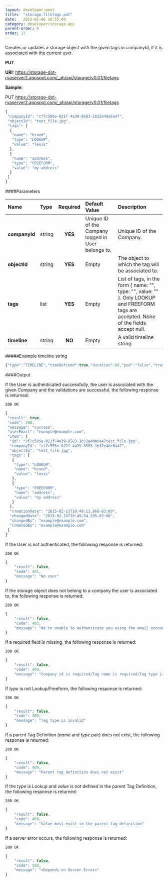 ```yaml
---
layout: developer-post
title:  "storage.filetags.put"
date:   2015-01-06 10:55:00
category: developer/storage-api
parent-order: 0
order: 17
---
```


Creates or updates a storage object with the given tags in companyId, if it is associated with the current user.

**PUT**

**URI:** https://storage-dot-rvaserver2.appspot.com/_ah/api/storage/v0.01/filetags

**Sample:**

PUT https://storage-dot-rvaserver2.appspot.com/_ah/api/storage/v0.01/filetags

```javascript
{
 "companyId": "cf7c595e-021f-4a39-8583-1b32e4de6a47",
 "objectId": "test_file.jpg",
 "tags": [
  {
   "name": "brand",
   "type": "LOOKUP",
   "value": "levis"
  },
  {
   "name": "address",
   "type": "FREEFORM",
   "value": "my address"
  }
 ]
}
```

####Parameters

| Name    | Type   | Required | Default Value | Description |
|:--------|:-------|:--------:|:--------------|:------------|
| **companyId**  | string |  **YES**  | Unique ID of the Company logged in User belongs to. | Unique ID of the Company. |
| **objectId**  | string |  **YES**  | Empty | The object to which the tag will be associated to. |
| **tags**  | list |  **YES**  | Empty | List of tags, in the form { name: "", type: "", value: "" }. Only LOOKUP and FREEFORM tags are accepted. None of the fields accept null.
| **timeline**  | string |  **NO**  | Empty | A valid timeline string |

#####Example timeline string

```javascript
{"type":"TIMELINE","timeDefined":true,"duration":60,"pud":"false","trash":"false","carryon":"true","startDate":null,"endDate":null,"startTime":null,"endTime":null,"recurrenceOptions":null}
```

####Output

If the User is authenticated successfully, the user is associated with the given Company and the validations are successful, the following response is returned:

```200 OK```

```javascript
{
 "result": true,
 "code": 200,
 "message": "success",
 "userEmail": "example@example.com",
 "item": {
  "id": "cf7c595e-021f-4a39-8583-1b32e4de6a47test_file.jpg",
  "companyId": "cf7c595e-021f-4a39-8583-1b32e4de6a47",
  "objectId": "test_file.jpg",
  "tags": [
   {
    "type": "LOOKUP",
    "name": "brand",
    "value": "levis"
   },
   {
    "type": "FREEFORM",
    "name": "address",
    "value": "my address"
   }
  ],
  "creationDate": "2015-02-13T10:49:11.968-03:00",
  "changedDate": "2015-02-18T18:49:54.335-03:00",
  "changedBy": "example@example.com",
  "createdBy": "example@example.com"
 }
}
```

If the User is not authenticated, the following response is returned:

```200 OK```

```javascript
{
    "result": false,
    "code": 401,
    "message": "No user"
}
```

If the storage object does not belong to a company the user is associated to, the following response is returned:

```200 OK```

```javascript
{
    "result": false,
    "code": 403,
    "message": "We're unable to authenticate you using the email account example@example.com"
}
```

If a required field is missing, the following response is returned:

```200 OK```

```javascript
{
    "result": false,
    "code": 409,
    "message": "Company id is required/Tag name is required/Tag type is required/ObjectId is required"
}
```

If *type* is not Lookup/Freeform, the following response is returned:

```200 OK```

```javascript
{
    "result": false,
    "code": 409,
    "message": "Tag type is invalid"
}
```

If a parent Tag Definition (*name* and *type* pair) does not exist, the following response is returned:

```200 OK```

```javascript
{
    "result": false,
    "code": 409,
    "message": "Parent tag definition does not exist"
}
```

If the *type* is Lookup and *value* is not defined in the parent Tag Definition, the following response is returned:

```200 OK```

```javascript
{
    "result": false,
    "code": 409,
    "message": "Value must exist in the parent tag definition"
}
```

If a server error occurs, the following response is returned:

```200 OK```

```javascript
{
    "result": false,
    "code": 500,
    "message": "<Depends on Server Error>"
}
```
